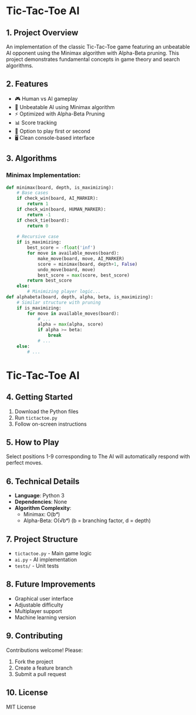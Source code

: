 # Tic-Tac-Toe AI 

## 1. Project Overview 
An implementation of the classic Tic-Tac-Toe game featuring an unbeatable AI opponent using the Minimax algorithm with Alpha-Beta pruning. This project demonstrates fundamental concepts in game theory and search algorithms.

## 2. Features 
- 🎮 Human vs AI gameplay
- 🤖 Unbeatable AI using Minimax algorithm
- ⚡ Optimized with Alpha-Beta Pruning
- 📊 Score tracking
- 🔄 Option to play first or second
- 🖥️ Clean console-based interface

## 3. Algorithms 
### Minimax Implementation:
```python
def minimax(board, depth, is_maximizing):
    # Base cases
    if check_win(board, AI_MARKER):
        return 1
    if check_win(board, HUMAN_MARKER):
        return -1
    if check_tie(board):
        return 0
    
    # Recursive case
    if is_maximizing:
        best_score = -float('inf')
        for move in available_moves(board):
            make_move(board, move, AI_MARKER)
            score = minimax(board, depth+1, False)
            undo_move(board, move)
            best_score = max(score, best_score)
        return best_score
    else:
        # Minimizing player logic...
def alphabeta(board, depth, alpha, beta, is_maximizing):
    # Similar structure with pruning
    if is_maximizing:
        for move in available_moves(board):
            # ...
            alpha = max(alpha, score)
            if alpha >= beta:
                break
            # ...
    else:
        # ...
```
# Tic-Tac-Toe AI

## 4. Getting Started
1. Download the Python files
2. Run `tictactoe.py`
3. Follow on-screen instructions

## 5. How to Play
Select positions 1-9 corresponding to
The AI will automatically respond with perfect moves.

## 6. Technical Details
- **Language**: Python 3
- **Dependencies**: None
- **Algorithm Complexity**:
  - Minimax: O(bᵈ)
  - Alpha-Beta: O(√bᵈ)
  (b = branching factor, d = depth)

## 7. Project Structure
- `tictactoe.py` - Main game logic
- `ai.py` - AI implementation
- `tests/` - Unit tests

## 8. Future Improvements
- Graphical user interface
- Adjustable difficulty
- Multiplayer support
- Machine learning version

## 9. Contributing
Contributions welcome! Please:
1. Fork the project
2. Create a feature branch
3. Submit a pull request

## 10. License
MIT License
